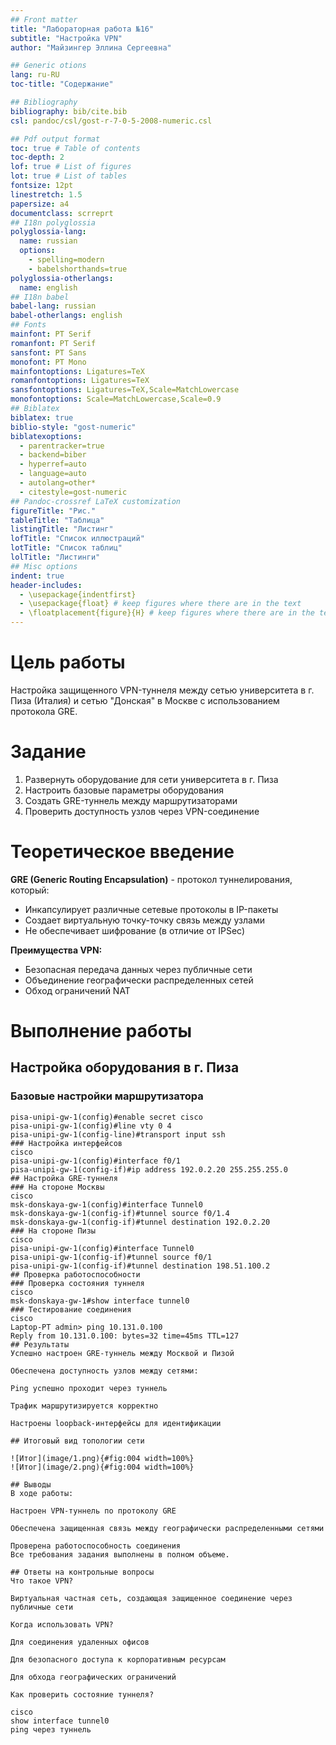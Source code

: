 ```yaml
---
## Front matter
title: "Лабораторная работа №16"
subtitle: "Настройка VPN"
author: "Майзингер Эллина Сергеевна"

## Generic otions
lang: ru-RU
toc-title: "Содержание"

## Bibliography
bibliography: bib/cite.bib
csl: pandoc/csl/gost-r-7-0-5-2008-numeric.csl

## Pdf output format
toc: true # Table of contents
toc-depth: 2
lof: true # List of figures
lot: true # List of tables
fontsize: 12pt
linestretch: 1.5
papersize: a4
documentclass: scrreprt
## I18n polyglossia
polyglossia-lang:
  name: russian
  options:
	- spelling=modern
	- babelshorthands=true
polyglossia-otherlangs:
  name: english
## I18n babel
babel-lang: russian
babel-otherlangs: english
## Fonts
mainfont: PT Serif
romanfont: PT Serif
sansfont: PT Sans
monofont: PT Mono
mainfontoptions: Ligatures=TeX
romanfontoptions: Ligatures=TeX
sansfontoptions: Ligatures=TeX,Scale=MatchLowercase
monofontoptions: Scale=MatchLowercase,Scale=0.9
## Biblatex
biblatex: true
biblio-style: "gost-numeric"
biblatexoptions:
  - parentracker=true
  - backend=biber
  - hyperref=auto
  - language=auto
  - autolang=other*
  - citestyle=gost-numeric
## Pandoc-crossref LaTeX customization
figureTitle: "Рис."
tableTitle: "Таблица"
listingTitle: "Листинг"
lofTitle: "Список иллюстраций"
lotTitle: "Список таблиц"
lolTitle: "Листинги"
## Misc options
indent: true
header-includes:
  - \usepackage{indentfirst}
  - \usepackage{float} # keep figures where there are in the text
  - \floatplacement{figure}{H} # keep figures where there are in the text
---
```


# Цель работы

Настройка защищенного VPN-туннеля между сетью университета в г. Пиза (Италия) и сетью "Донская" в Москве с использованием протокола GRE.

# Задание

1. Развернуть оборудование для сети университета в г. Пиза
2. Настроить базовые параметры оборудования
3. Создать GRE-туннель между маршрутизаторами
4. Проверить доступность узлов через VPN-соединение

# Теоретическое введение

**GRE (Generic Routing Encapsulation)** - протокол туннелирования, который:
- Инкапсулирует различные сетевые протоколы в IP-пакеты
- Создает виртуальную точку-точку связь между узлами
- Не обеспечивает шифрование (в отличие от IPSec)

**Преимущества VPN:**
- Безопасная передача данных через публичные сети
- Объединение географически распределенных сетей
- Обход ограничений NAT

# Выполнение работы

## Настройка оборудования в г. Пиза

### Базовые настройки маршрутизатора
```cisco
pisa-unipi-gw-1(config)#enable secret cisco
pisa-unipi-gw-1(config)#line vty 0 4
pisa-unipi-gw-1(config-line)#transport input ssh
### Настройка интерфейсов
cisco
pisa-unipi-gw-1(config)#interface f0/1
pisa-unipi-gw-1(config-if)#ip address 192.0.2.20 255.255.255.0
## Настройка GRE-туннеля
### На стороне Москвы
cisco
msk-donskaya-gw-1(config)#interface Tunnel0
msk-donskaya-gw-1(config-if)#tunnel source f0/1.4
msk-donskaya-gw-1(config-if)#tunnel destination 192.0.2.20
### На стороне Пизы
cisco
pisa-unipi-gw-1(config)#interface Tunnel0
pisa-unipi-gw-1(config-if)#tunnel source f0/1
pisa-unipi-gw-1(config-if)#tunnel destination 198.51.100.2
## Проверка работоспособности
### Проверка состояния туннеля
cisco
msk-donskaya-gw-1#show interface tunnel0
### Тестирование соединения
cisco
Laptop-PT admin> ping 10.131.0.100
Reply from 10.131.0.100: bytes=32 time=45ms TTL=127
## Результаты
Успешно настроен GRE-туннель между Москвой и Пизой

Обеспечена доступность узлов между сетями:

Ping успешно проходит через туннель

Трафик маршрутизируется корректно

Настроены loopback-интерфейсы для идентификации

## Итоговый вид топологии сети

![Итог](image/1.png){#fig:004 width=100%}
![Итог](image/2.png){#fig:004 width=100%}

## Выводы
В ходе работы:

Настроен VPN-туннель по протоколу GRE

Обеспечена защищенная связь между географически распределенными сетями

Проверена работоспособность соединения
Все требования задания выполнены в полном объеме.

## Ответы на контрольные вопросы
Что такое VPN?

Виртуальная частная сеть, создающая защищенное соединение через публичные сети

Когда использовать VPN?

Для соединения удаленных офисов

Для безопасного доступа к корпоративным ресурсам

Для обхода географических ограничений

Как проверить состояние туннеля?

cisco
show interface tunnel0
ping через туннель